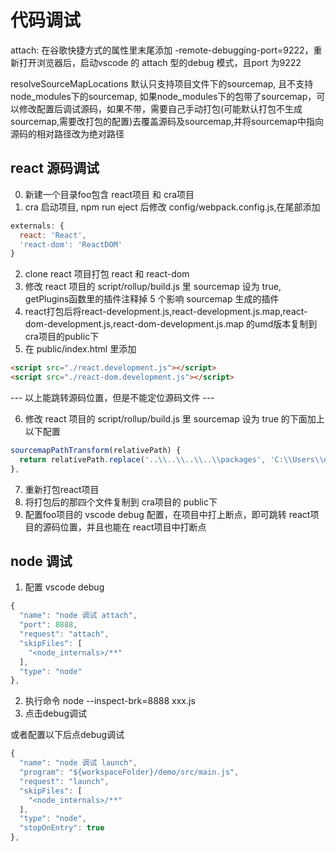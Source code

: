 # 代码调试

attach: 在谷歌快捷方式的属性里末尾添加 -remote-debugging-port=9222，重新打开浏览器后，启动vscode 的 attach 型的debug 模式，且port 为9222

resolveSourceMapLocations 默认只支持项目文件下的sourcemap, 且不支持node_modules下的sourcemap, 如果node_modules下的包带了sourcemap，可以修改配置后调试源码，如果不带，需要自己手动打包(可能默认打包不生成sourcemap,需要改打包的配置)去覆盖源码及sourcemap,并将sourcemap中指向源码的相对路径改为绝对路径

## react 源码调试

0. 新建一个目录foo包含 react项目 和 cra项目
1. cra 启动项目, npm run eject 后修改 config/webpack.config.js,在尾部添加
``` js
externals: {
  react: 'React',
  'react-dom': 'ReactDOM'
}
```
2. clone react 项目打包 react 和 react-dom
3. 修改 react 项目的 script/rollup/build.js 里 sourcemap 设为 true, getPlugins函数里的插件注释掉 5 个影响 sourcemap 生成的插件
4. react打包后将react-development.js,react-development.js.map,react-dom-development.js,react-dom-development.js.map 的umd版本复制到cra项目的public下
5. 在 public/index.html 里添加
``` html
<script src="./react.development.js"></script>
<script src="./react-dom.development.js"></script>
```

--- 以上能跳转源码位置，但是不能定位源码文件 ---

6. 修改 react 项目的 script/rollup/build.js 里 sourcemap 设为 true 的下面加上以下配置
``` js
sourcemapPathTransform(relativePath) {
  return relativePath.replace('..\\..\\..\\..\\packages', 'C:\\Users\\dell\\Desktop\\react-debug\\react\\packages')
},
```
7. 重新打包react项目
8. 将打包后的那四个文件复制到 cra项目的 public下
9. 配置foo项目的 vscode debug 配置，在项目中打上断点，即可跳转 react项目的源码位置，并且也能在 react项目中打断点

## node 调试

1. 配置 vscode debug
``` js
{
  "name": "node 调试 attach",
  "port": 8888,
  "request": "attach",
  "skipFiles": [
    "<node_internals>/**"
  ],
  "type": "node"
},
```
2. 执行命令 node --inspect-brk=8888 xxx.js
3. 点击debug调试

或者配置以下后点debug调试
``` js
{
  "name": "node 调试 launch",
  "program": "${workspaceFolder}/demo/src/main.js",
  "request": "launch",
  "skipFiles": [
    "<node_internals>/**"
  ],
  "type": "node",
  "stopOnEntry": true
},
```